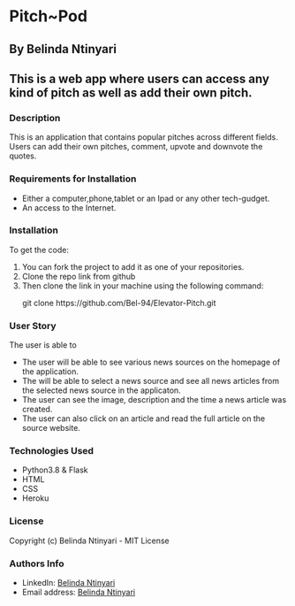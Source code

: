 <h1>Pitch~Pod</h1>

<h2>By Belinda Ntinyari<h2>

<p>This is a web app where users can access any kind of pitch as well as add their own pitch.</p>

<h3>Description </h3>
<p>This is an application that contains popular pitches across different fields. Users can add their own pitches, comment, upvote and downvote the quotes.</p>

<h3>Requirements for Installation</h3>
<ul>
    <li>
    Either a computer,phone,tablet or an Ipad or any other tech-gudget. </li>
    <li>An access to the Internet.</li>
</ul>

<h3>Installation</h3>
To get the code:
<ol>
    <li>You can fork the project to add it as one of your repositories.
    <li>Clone the repo link from github</li>
    <li>Then clone the link in your machine using the following command: 
    <p>git clone https://github.com/Bel-94/Elevator-Pitch.git</p>
    </li>
</ol>

<h3>User Story</h3>
<p>The user is able to</p>

<ul>
    <li>The user will be able to see various news sources on the homepage of the application.</li>
    <li>The will be able to select a news source and see all news articles from the selected news source in the applicaton.</li>
    <li>The user can see the image, description and the time a news article was created. </li>
    <li>The user can also click on an article and read the full article on the source website. </li>
</ul>

<h3>Technologies Used</h3>
<ul>
    <li>Python3.8 & Flask</li>
    <li>HTML</li>
    <li>CSS</li>
    <li>Heroku</li>
</ul>

<h3>License</h3>
<p>Copyright (c) Belinda Ntinyari - MIT License</p>

<h3>Authors Info</h3>
<ul>
    <li>LinkedIn: <a href="https://www.linkedin.com/in/belinda-ntinyari-3843a81b5/">Belinda Ntinyari</a>
    <li>Email address: <a href="ntinyaribelinda@gmail.com">Belinda Ntinyari</a>
</ul>
